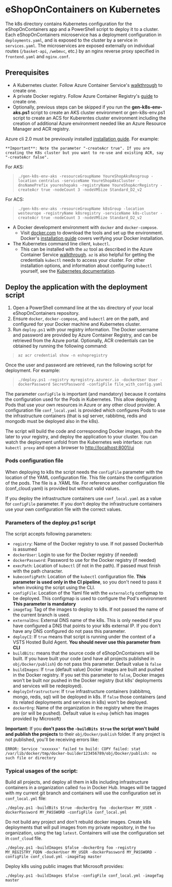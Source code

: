 # eShopOnContainers on Kubernetes
The k8s directory contains Kubernetes configuration for the eShopOnContainers app and a PowerShell script to deploy it to a cluster. Each eShopOnContainers microservice has a deployment configuration in `deployments.yaml`, and is exposed to the cluster by a service in `services.yaml`. The microservices are exposed externally on individual routes (`/basket-api`, `/webmvc`, etc.) by an nginx reverse proxy specified in `frontend.yaml` and `nginx.conf`.

## Prerequisites
* A Kubernetes cluster. Follow Azure Container Service's [walkthrough](https://docs.microsoft.com/en-us/azure/container-service/container-service-kubernetes-walkthrough) to create one. 
* A private Docker registry. Follow Azure Container Registry's [guide](https://docs.microsoft.com/en-us/azure/container-registry/container-registry-get-started-portal) to create one.
* Optionally, previous steps can be skipped if you run the **gen-k8s-env-aks.ps1** script to create an AKS cluster environment or gen-k8s-env.ps1 script to create an ACS for Kuberentes cluster environment including the creation of additional Azure environment needed like an Azure Resource Manager and ACR registry. 

Azure cli 2.0 must be previously installed [installation guide](https://docs.microsoft.com/en-us/cli/azure/install-azure-cli). For example:

    **Important**: Note the parameter "-createAcr true". If you are creating the K8s cluster but you want to re-use and existing ACR, say "-createAcr false".


For AKS:

>```
>./gen-k8s-env-aks -resourceGroupName YoureShopAksResgroup -location centralus -serviceName YoureShopAksCluster -dnsNamePrefix youreshopaks -registryName YoureShopAcrRegistry -createAcr true -nodeCount 3 -nodeVMSize Standard_D2_v2
>```

For ACS:

>```
>./gen-k8s-env-aks -resourceGroupName k8sGroup -location westeurope -registryName k8sregistry -serviceName k8s-cluster -createAcr true -nodeCount 3 -nodeVMSize Standard_D2_v2
>```

* A Docker development environment with `docker` and `docker-compose`.
    * Visit [docker.com](https://docker.com) to download the tools and set up the environment. Docker's [installation guide](https://docs.docker.com/engine/getstarted/step_one/#step-3-verify-your-installation) covers verifying your Docker installation.
*  The Kubernetes command line client, `kubectl`.
    * This can be installed with the `az` tool as described in the Azure Container Service [walkthrough](https://docs.microsoft.com/en-us/azure/container-service/container-service-kubernetes-walkthrough). `az` is also helpful for getting the credentials `kubectl` needs to access your cluster. For other installation options, and information about configuring `kubectl` yourself, see the [Kubernetes documentation](https://kubernetes.io/docs/tasks/kubectl/install/).

## Deploy the application with the deployment script
1. Open a PowerShell command line at the `k8s` directory of your local eShopOnContainers repository.
1. Ensure `docker`, `docker-compose`, and `kubectl` are on the path, and configured for your Docker machine and Kubernetes cluster.
1. Run `deploy.ps1` with your registry information. The Docker username and password are provided by Azure Container Registry, and can be retrieved from the Azure portal. Optionally, ACR credentials can be obtained by running the following command:

>```
>az acr credential show -n eshopregistry
>```

Once the user and password are retrieved, run the following script for deployment. For example:

>```
>./deploy.ps1 -registry myregistry.azurecr.io -dockerUser User -dockerPassword SecretPassword -configFile file_with_config.yaml
>```

The parameter `configFile` is important (and mandatory) because it contains the configuration used for the Pods in Kubernetes. This allow deploying Pods that use your own resources in Azure or any other cloud provider. A configuration file `conf_local.yaml` is provided which configures Pods to use the infrastructure containers (that is sql server, rabbitmq, redis and mongodb must be deployed also in the k8s).

The script will build the code and corresponding Docker images, push the later to your registry, and deploy the application to your cluster. You can watch the deployment unfold from the Kubernetes web interface: run `kubectl proxy` and open a browser to [http://localhost:8001/ui](http://localhost:8001/ui)

### Pods configuration file

When deploying to k8s the script needs the `configFile` parameter with the location of the YAML configuration file. This file contains the configuration of the pods. The file is a .YAML file. For reference another configuration file (conf_cloud.yaml) is provided but without valid values.

If you deploy the infrastructure containers use `conf_local.yaml` as a value for `configFile` parameter. If you don't deploy the infrastructure containers use your own configuration file with the correct values.

### Parameters of the deploy.ps1 script

The script accepts following parameters:

+ `registry`: Name of the Docker registry to use. If not passed DockerHub is assumed
+ `dockerUser`: Login to use for the Docker registry (if needed)
+ `dockerPassword`: Password to use for the Docker registry (if needed)
+ `execPath`: Location of `kubectl` (if not in the path). If passed must finish with the path character.
+ `kubeconfigPath`: Location of the `kubectl` configuration file. **This parameter is used only in the CI pipeline**, so you don't need to pass it when invoking the script using the CLI.
+ `configFile`: Location of the Yaml file with the `externalcfg` configmap to be deployed. This configmap is used to configure the Pod's environment **This parameter is mandatory**
+ `imageTag`: Tag of the images to deploy to k8s. If not passed the name of the current branch is used.
+ `externalDns`: External DNS name of the k8s. This is only needed if you have configured a DNS that points to your k8s external IP. If you don't have any DNS configured do not pass this parameter.
+ `deployCI`: If `true` means that script is running under the context of a VSTS Hosted Build Agent. **You should never use this parameter from CLI**
+ `buildBits`: means that the source code of eShopOnContainers will be built. If you have built your code (and have all projects published in `obj/Docker/publish`) do not pass this parameter. Default value is `false`
+ `buildImages`: If `true` (default value) Docker images are built and pushed in the Docker registry. If you set this parameter to `false`, Docker images won't be built nor pushed in the Docker registry (but k8s' deployments and services will be redeployed).
+ `deployInfrastructure`: If `true` infrastructure containers (rabbitmq, mongo, redis, sql) will be deployed in k8s. If `false` those containers (and its related deployments and services in k8s) won't be deployed.
+ `dockerOrg`: Name of the organization in the registry where the images are (or will be pushed). Default value is `eshop` (which has images provided by Microsoft)

**Important:** If you **don't pass the `-buildBits $true` the script won't build and publish the projects** to their `obj/Docker/publish` folder. If any project is not published, you'll be receiving errors like:

```
ERROR: Service 'xxxxxxx' failed to build: COPY failed: stat /var/lib/docker/tmp/docker-builder123456789/obj/Docker/publish: no such file or directory
```

### Typical usages of the script:

Build all projects, and deploy all them in k8s including infrastructure containers in a organization called `foo` in Docker Hub. Images will be tagged with my current git branch and containers will use the configuration set in `conf_local.yml` file:

```
./deploy.ps1 -buildBits $true -dockerOrg foo -dockerUser MY_USER -dockerPassword MY_PASSWORD -configFile conf_local.yml
```

Do not build any project and don't rebuild docker images. Create k8s deployments that will pull images from my private repository, in the `foo` organization, using the tag `latest`. Containers will use the configuration set in `conf_cloud` file.

```
./deploy.ps1 -buildImages $false -dockerOrg foo -registry MY_REGISTRY_FQDN -dockerUser MY_USER -dockerPassword MY_PASSWORD -configFile conf_cloud.yml -imageTag master
```

Deploy k8s using public images that Microsoft provides:

```
./deploy.ps1 -buildImages $false -configFile conf_local.yml -imageTag master
```
